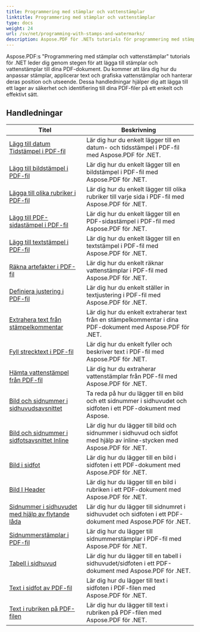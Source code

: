 ```yaml
---
title: Programmering med stämplar och vattenstämplar
linktitle: Programmering med stämplar och vattenstämplar
type: docs
weight: 24
url: /sv/net/programming-with-stamps-and-watermarks/
description: Aspose.PDF för .NETs tutorials för programmering med stämplar och vattenstämplar lär dig hur du lägger till säkerhets- och anpassningselement till dina PDF-dokument.
---
```


Aspose.PDF:s "Programmering med stämplar och vattenstämplar" tutorials för .NET leder dig genom stegen för att lägga till stämplar och vattenstämplar till dina PDF-dokument. Du kommer att lära dig hur du anpassar stämplar, applicerar text och grafiska vattenstämplar och hanterar deras position och utseende. Dessa handledningar hjälper dig att lägga till ett lager av säkerhet och identifiering till dina PDF-filer på ett enkelt och effektivt sätt.

## Handledningar
| Titel | Beskrivning |
| --- | --- | 
| [Lägg till datum Tidstämpel i PDF-fil](./add-date-time-stamp/) | Lär dig hur du enkelt lägger till en datum- och tidsstämpel i PDF-fil med Aspose.PDF för .NET. |  
| [Lägg till bildstämpel i PDF-fil](./add-image-stamp/) | Lär dig hur du enkelt lägger till en bildstämpel i PDF-fil med Aspose.PDF för .NET. |  
| [Lägga till olika rubriker i PDF-fil](./adding-different-headers/) | Lär dig hur du enkelt lägger till olika rubriker till varje sida i PDF-fil med Aspose.PDF för .NET. |  
| [Lägg till PDF-sidastämpel i PDF-fil](./add-pdf-page-stamp/) | Lär dig hur du enkelt lägger till en PDF-sidastämpel i PDF-fil med Aspose.PDF för .NET. |  
| [Lägg till textstämpel i PDF-fil](./add-text-stamp/) | Lär dig hur du enkelt lägger till en textstämpel i PDF-fil med Aspose.PDF för .NET. |  
| [Räkna artefakter i PDF-fil](./counting-artifacts/) | Lär dig hur du enkelt räknar vattenstämplar i PDF-fil med Aspose.PDF för .NET. |  
| [Definiera justering i PDF-fil](./define-alignment/) | Lär dig hur du enkelt ställer in textjustering i PDF-fil med Aspose.PDF för .NET. |  
| [Extrahera text från stämpelkommentar](./extract-text-from-stamp-annotation/) | Lär dig hur du enkelt extraherar text från en stämpelkommentar i dina PDF-dokument med Aspose.PDF för .NET. |  
| [Fyll strecktext i PDF-fil](./fill-stroke-text/) | Lär dig hur du enkelt fyller och beskriver text i PDF-fil med Aspose.PDF för .NET. |  
| [Hämta vattenstämpel från PDF-fil](./get-watermark/) | Lär dig hur du extraherar vattenstämplar från PDF-fil med Aspose.PDF för .NET. |  
| [Bild och sidnummer i sidhuvudsavsnittet](./image-and-page-number-in-header-footer-section/) | Ta reda på hur du lägger till en bild och ett sidnummer i sidhuvudet och sidfoten i ett PDF-dokument med Aspose. |  
| [Bild och sidnummer i sidfotsavsnittet Inline](./image-and-page-number-in-header-footer-section-inline/) | Lär dig hur du lägger till bild och sidnummer i sidhuvud och sidfot med hjälp av inline-stycken med Aspose.PDF för .NET. |  
| [Bild i sidfot](./image-in-footer/) | Lär dig hur du lägger till en bild i sidfoten i ett PDF-dokument med Aspose.PDF för .NET. |  
| [Bild I Header](./image-in-header/) | Lär dig hur du lägger till en bild i rubriken i ett PDF-dokument med Aspose.PDF för .NET. |  
| [Sidnummer i sidhuvudet med hjälp av flytande låda](./page-number-in-header-footer-using-floating-box/) | Lär dig hur du lägger till sidnumret i sidhuvudet och sidfoten i ett PDF-dokument med Aspose.PDF för .NET. |  
| [Sidnummerstämplar i PDF-fil](./page-number-stamps/) | Lär dig hur du lägger till sidnummerstämplar i PDF-fil med Aspose.PDF för .NET. |  
| [Tabell i sidhuvud](./table-in-header-footer-section/) | Lär dig hur du lägger till en tabell i sidhuvudet/sidfoten i ett PDF-dokument med Aspose.PDF för .NET. |  
| [Text i sidfot av PDF-fil](./text-in-footer/) | Lär dig hur du lägger till text i sidfoten i PDF-filen med Aspose.PDF för .NET. |  
| [Text i rubriken på PDF-filen](./text-in-header/) | Lär dig hur du lägger till text i rubriken på PDF-filen med Aspose.PDF för .NET. |  